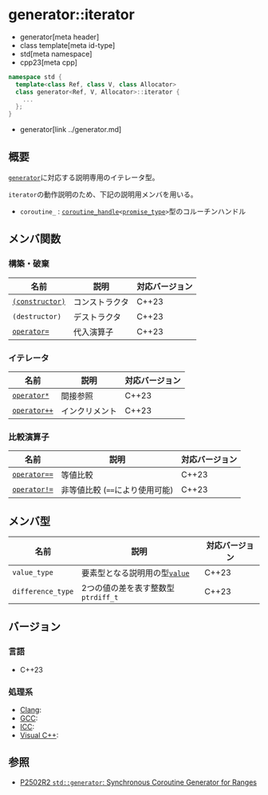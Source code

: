 # generator::iterator
* generator[meta header]
* class template[meta id-type]
* std[meta namespace]
* cpp23[meta cpp]

```cpp
namespace std {
  template<class Ref, class V, class Allocator>
  class generator<Ref, V, Allocator>::iterator {
    ...
  };
}
```
* generator[link ../generator.md]

## 概要
[`generator`](../generator.md)に対応する説明専用のイテレータ型。

`iterator`の動作説明のため、下記の説明用メンバを用いる。

- `coroutine_` : [`coroutine_handle`](/reference/coroutine/coroutine_handle.md)`<`[`promise_type`](promise_type.md)`>`型のコルーチンハンドル


## メンバ関数
### 構築・破棄

| 名前            | 説明           | 対応バージョン |
|-----------------|----------------|----------------|
| [`(constructor)`](iterator/op_constructor.md) | コンストラクタ | C++23 |
| `(destructor)` | デストラクタ | C++23 |
| [`operator=`](iterator/op_assign.md) | 代入演算子 | C++23 |

### イテレータ

| 名前            | 説明           | 対応バージョン |
|-----------------|----------------|----------------|
| [`operator*`](iterator/op_deref.md) | 間接参照 | C++23 |
| [`operator++`](iterator/op_increment.md) | インクリメント | C++23 |

### 比較演算子

| 名前 | 説明 | 対応バージョン |
|-----|-----|-----|
| [`operator==`](iterator/op_equal.md) | 等値比較 | C++23 |
| [`operator!=`](iterator/op_equal.md) | 非等値比較 (`==`により使用可能) | C++23 |


## メンバ型

| 名前            | 説明           | 対応バージョン |
|-----------------|----------------|----------------|
| `value_type` | 要素型となる説明用の型[`value`](../generator.md) | C++23 |
| `difference_type` | 2つの値の差を表す整数型`ptrdiff_t` | C++23 |


## バージョン
### 言語
- C++23

### 処理系
- [Clang](/implementation.md#clang):
- [GCC](/implementation.md#gcc):
- [ICC](/implementation.md#icc):
- [Visual C++](/implementation.md#visual_cpp):


## 参照
- [P2502R2 `std::generator`: Synchronous Coroutine Generator for Ranges](https://www.open-std.org/jtc1/sc22/wg21/docs/papers/2022/p2502r2.pdf)
